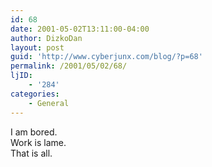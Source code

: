```yaml
---
id: 68
date: 2001-05-02T13:11:00-04:00
author: DizkoDan
layout: post
guid: 'http://www.cyberjunx.com/blog/?p=68'
permalink: /2001/05/02/68/
ljID:
    - '284'
categories:
    - General
---
```


I am bored.  
Work is lame.  
That is all.
